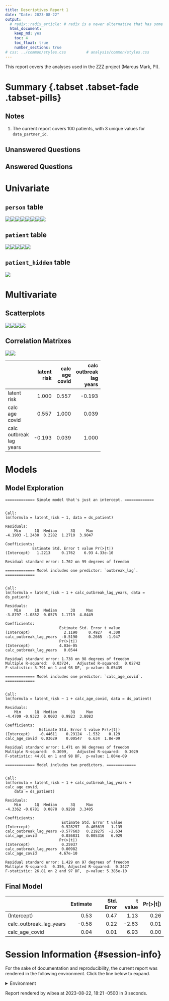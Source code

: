 ```yaml
---
title: Descriptives Report 1
date: "Date: 2023-08-22"
output:
  # radix::radix_article: # radix is a newer alternative that has some advantages over `html_document`.
  html_document:
    keep_md: yes
    toc: 4
    toc_float: true
    number_sections: true
# css: ../common/styles.css         # analysis/common/styles.css
---
```


  This report covers the analyses used in the ZZZ project (Marcus Mark, PI).

<!--  Set the working directory to the repository's base directory; this assumes the report is nested inside of two directories.-->


<!-- Set the report-wide options, and point to the external code file. -->


<!-- Load 'sourced' R files.  Suppress the output when loading sources. -->


<!-- Load packages, or at least verify they're available on the local machine.  Suppress the output when loading packages. -->


<!-- Load any global functions and variables declared in the R file.  Suppress the output. -->


<!-- Declare any global functions specific to a Rmd output.  Suppress the output. -->


<!-- Load the datasets.   -->


<!-- Tweak the datasets.   -->


Summary {.tabset .tabset-fade .tabset-pills}
===========================================================================

Notes
---------------------------------------------------------------------------

1. The current report covers 100 patients, with 3 unique values for `data_partner_id`.


Unanswered Questions
---------------------------------------------------------------------------

Answered Questions
---------------------------------------------------------------------------


Univariate
===========================================================================

`person` table
---------------------------------------------------------------------------

![](figure-png/marginals-person-1.png)<!-- -->![](figure-png/marginals-person-2.png)<!-- -->![](figure-png/marginals-person-3.png)<!-- -->![](figure-png/marginals-person-4.png)<!-- -->![](figure-png/marginals-person-5.png)<!-- -->![](figure-png/marginals-person-6.png)<!-- -->![](figure-png/marginals-person-7.png)<!-- -->![](figure-png/marginals-person-8.png)<!-- -->

`patient` table
---------------------------------------------------------------------------

![](figure-png/marginals-patient-1.png)<!-- -->![](figure-png/marginals-patient-2.png)<!-- -->![](figure-png/marginals-patient-3.png)<!-- -->![](figure-png/marginals-patient-4.png)<!-- -->![](figure-png/marginals-patient-5.png)<!-- -->

`patient_hidden` table
---------------------------------------------------------------------------

![](figure-png/marginals-patient-hidden-1.png)<!-- -->


Multivariate
===========================================================================

Scatterplots
---------------------------------------------------------------------------

![](figure-png/scatterplots-1.png)<!-- -->![](figure-png/scatterplots-2.png)<!-- -->![](figure-png/scatterplots-3.png)<!-- -->![](figure-png/scatterplots-4.png)<!-- -->


Correlation Matrixes
---------------------------------------------------------------------------

![](figure-png/correlation-matrixes-1.png)<!-- -->![](figure-png/correlation-matrixes-2.png)<!-- -->

|                                 | latent<br>risk| calc<br>age<br>covid| calc<br>outbreak<br>lag<br>years|
|:--------------------------------|--------------:|--------------------:|--------------------------------:|
|latent<br>risk                   |          1.000|                0.557|                           -0.193|
|calc<br>age<br>covid             |          0.557|                1.000|                            0.039|
|calc<br>outbreak<br>lag<br>years |         -0.193|                0.039|                            1.000|


Models
===========================================================================

Model Exploration
---------------------------------------------------------------------------

```
============= Simple model that's just an intercept. =============
```

```

Call:
lm(formula = latent_risk ~ 1, data = ds_patient)

Residuals:
    Min      1Q  Median      3Q     Max 
-4.1903 -1.2430  0.2282  1.2710  3.9047 

Coefficients:
            Estimate Std. Error t value Pr(>|t|)
(Intercept)   1.2213     0.1762    6.93 4.33e-10

Residual standard error: 1.762 on 99 degrees of freedom
```

```
============= Model includes one predictor: `outbreak_lag`. =============
```

```

Call:
lm(formula = latent_risk ~ 1 + calc_outbreak_lag_years, data = ds_patient)

Residuals:
    Min      1Q  Median      3Q     Max 
-3.8797 -1.0852  0.0575  1.1719  4.0449 

Coefficients:
                        Estimate Std. Error t value
(Intercept)               2.1190     0.4927   4.300
calc_outbreak_lag_years  -0.5190     0.2665  -1.947
                        Pr(>|t|)
(Intercept)             4.03e-05
calc_outbreak_lag_years   0.0544

Residual standard error: 1.738 on 98 degrees of freedom
Multiple R-squared:  0.03724,	Adjusted R-squared:  0.02742 
F-statistic: 3.791 on 1 and 98 DF,  p-value: 0.05439
```

```
============= Model includes one predictor: `calc_age_covid`. =============
```

```

Call:
lm(formula = latent_risk ~ 1 + calc_age_covid, data = ds_patient)

Residuals:
    Min      1Q  Median      3Q     Max 
-4.4709 -0.9323  0.0003  0.9923  3.8083 

Coefficients:
               Estimate Std. Error t value Pr(>|t|)
(Intercept)    -0.44611    0.29124  -1.532    0.129
calc_age_covid  0.03629    0.00547   6.634  1.8e-09

Residual standard error: 1.471 on 98 degrees of freedom
Multiple R-squared:  0.3099,	Adjusted R-squared:  0.3029 
F-statistic: 44.01 on 1 and 98 DF,  p-value: 1.804e-09
```

```
============= Model includes two predictors. =============
```

```

Call:
lm(formula = latent_risk ~ 1 + calc_outbreak_lag_years + calc_age_covid, 
    data = ds_patient)

Residuals:
    Min      1Q  Median      3Q     Max 
-4.3362 -0.8781  0.0878  0.9298  3.3405 

Coefficients:
                         Estimate Std. Error t value
(Intercept)              0.528257   0.465615   1.135
calc_outbreak_lag_years -0.577603   0.219275  -2.634
calc_age_covid           0.036831   0.005316   6.929
                        Pr(>|t|)
(Intercept)              0.25937
calc_outbreak_lag_years  0.00982
calc_age_covid          4.67e-10

Residual standard error: 1.429 on 97 degrees of freedom
Multiple R-squared:  0.356,	Adjusted R-squared:  0.3427 
F-statistic: 26.81 on 2 and 97 DF,  p-value: 5.385e-10
```


Final Model
---------------------------------------------------------------------------


|                        | Estimate| Std. Error| t value| Pr(>&#124;t&#124;)|
|:-----------------------|--------:|----------:|-------:|------------------:|
|(Intercept)             |     0.53|       0.47|    1.13|               0.26|
|calc_outbreak_lag_years |    -0.58|       0.22|   -2.63|               0.01|
|calc_age_covid          |     0.04|       0.01|    6.93|               0.00|



Session Information {#session-info}
===========================================================================

For the sake of documentation and reproducibility, the current report was rendered in the following environment.  Click the line below to expand.

  <details>
    <summary>Environment <span class="glyphicon glyphicon-plus-sign"></span></summary>
    
    ```
    - Session info -----------------------------------------
     setting  value
     version  R version 4.3.1 Patched (2023-07-06 r84647 ucrt)
     os       Windows 11 x64 (build 22621)
     system   x86_64, mingw32
     ui       RStudio
     language (EN)
     collate  English_United States.utf8
     ctype    C
     tz       America/Chicago
     date     2023-08-22
     rstudio  2023.06.1+524 Mountain Hydrangea (desktop)
     pandoc   3.1.5 @ C:/PROGRA~1/Pandoc/ (via rmarkdown)
    
    - Packages ---------------------------------------------
     ! package         * version    date (UTC) lib source
     D archive           1.1.5      2022-05-06 [1] CRAN (R 4.3.0)
       backports         1.4.1      2021-12-13 [1] CRAN (R 4.3.0)
       base            * 4.3.1      2023-07-06 [?] local
       bit               4.0.5      2022-11-15 [1] CRAN (R 4.3.0)
       bit64             4.0.5      2020-08-30 [1] CRAN (R 4.3.0)
       blob              1.2.4      2023-03-17 [1] CRAN (R 4.3.0)
       bslib             0.5.0      2023-06-09 [1] CRAN (R 4.3.1)
       cachem            1.0.8      2023-05-01 [1] CRAN (R 4.3.0)
       checkmate         2.2.0      2023-04-27 [1] CRAN (R 4.3.0)
       chron             2.3-61     2023-05-02 [1] CRAN (R 4.3.0)
       cli               3.6.1      2023-03-23 [1] CRAN (R 4.3.0)
       colorspace        2.1-0      2023-01-23 [1] CRAN (R 4.3.0)
     P compiler          4.3.1      2023-07-06 [3] local
       config            0.3.1      2020-12-17 [1] CRAN (R 4.3.0)
       corrplot          0.92       2021-11-18 [1] CRAN (R 4.3.0)
       crayon            1.5.2      2022-09-29 [1] CRAN (R 4.3.0)
     P datasets        * 4.3.1      2023-07-06 [3] local
       DBI               1.1.3      2022-06-18 [1] CRAN (R 4.3.0)
       digest            0.6.33     2023-07-07 [1] CRAN (R 4.3.1)
       dplyr             1.1.2      2023-04-20 [1] CRAN (R 4.3.0)
       duckdb            0.8.1-1    2023-07-17 [1] CRAN (R 4.3.1)
       evaluate          0.21       2023-05-05 [1] CRAN (R 4.3.0)
       fansi             1.0.4      2023-01-22 [1] CRAN (R 4.3.0)
       farver            2.1.1      2022-07-06 [1] CRAN (R 4.3.0)
       fastmap           1.1.1      2023-02-24 [1] CRAN (R 4.3.0)
       forcats           1.0.0      2023-01-29 [1] CRAN (R 4.3.0)
       generics          0.1.3      2022-07-05 [1] CRAN (R 4.3.0)
       ggplot2         * 3.4.2      2023-04-03 [1] CRAN (R 4.3.0)
       glue              1.6.2      2022-02-24 [1] CRAN (R 4.3.0)
     P graphics        * 4.3.1      2023-07-06 [3] local
     P grDevices       * 4.3.1      2023-07-06 [3] local
     P grid              4.3.1      2023-07-06 [3] local
       gsubfn            0.7        2018-03-16 [1] CRAN (R 4.3.0)
       gtable            0.3.3      2023-03-21 [1] CRAN (R 4.3.0)
       highr             0.10       2022-12-22 [1] CRAN (R 4.3.0)
       hms               1.1.3      2023-03-21 [1] CRAN (R 4.3.0)
       htmltools         0.5.5      2023-03-23 [1] CRAN (R 4.3.0)
       jquerylib         0.1.4      2021-04-26 [1] CRAN (R 4.3.0)
       jsonlite          1.8.7      2023-06-29 [1] CRAN (R 4.3.1)
       knitr           * 1.43       2023-05-25 [1] CRAN (R 4.3.0)
       labeling          0.4.2      2020-10-20 [1] CRAN (R 4.3.0)
       lattice           0.21-8     2023-04-05 [3] CRAN (R 4.3.1)
       lifecycle         1.0.3      2022-10-07 [1] CRAN (R 4.3.0)
       lubridate         1.9.2      2023-02-10 [1] CRAN (R 4.3.0)
       magrittr          2.0.3      2022-03-30 [1] CRAN (R 4.3.0)
       Matrix            1.6-0      2023-07-08 [1] CRAN (R 4.3.1)
       memoise           2.0.1      2021-11-26 [1] CRAN (R 4.3.0)
     P methods         * 4.3.1      2023-07-06 [3] local
       mgcv              1.8-42     2023-03-02 [3] CRAN (R 4.3.1)
       munsell           0.5.0      2018-06-12 [1] CRAN (R 4.3.0)
       nlme              3.1-162    2023-01-31 [3] CRAN (R 4.3.1)
       OuhscMunge        0.2.0.9015 2023-05-25 [1] Github (OuhscBbmc/OuhscMunge@497aa52)
     P parallel          4.3.1      2023-07-06 [3] local
       pillar            1.9.0      2023-03-22 [1] CRAN (R 4.3.0)
       pkgconfig         2.0.3      2019-09-22 [1] CRAN (R 4.3.0)
       proto             1.0.0      2016-10-29 [1] CRAN (R 4.3.0)
       purrr             1.0.2      2023-08-10 [1] CRAN (R 4.3.1)
       R6                2.5.1      2021-08-19 [1] CRAN (R 4.3.0)
       readr             2.1.4      2023-02-10 [1] CRAN (R 4.3.0)
       rlang             1.1.1      2023-04-28 [1] CRAN (R 4.3.0)
       rmarkdown         2.23       2023-07-01 [1] CRAN (R 4.3.1)
       rsconnect         1.0.1      2023-07-20 [1] CRAN (R 4.3.1)
       RSQLite         * 2.3.1      2023-04-03 [1] CRAN (R 4.3.0)
       rstudioapi        0.15.0     2023-07-07 [1] CRAN (R 4.3.1)
       sass              0.4.7      2023-07-15 [1] CRAN (R 4.3.1)
       scales            1.2.1      2022-08-20 [1] CRAN (R 4.3.0)
       sessioninfo       1.2.2      2021-12-06 [1] CRAN (R 4.3.0)
     P splines           4.3.1      2023-07-06 [3] local
       sqldf             0.4-11     2017-06-28 [1] CRAN (R 4.3.0)
     P stats           * 4.3.1      2023-07-06 [3] local
       TabularManifest   0.2.1      2023-05-25 [1] Github (Melinae/TabularManifest@c50ae48)
     P tcltk             4.3.1      2023-07-06 [3] local
       testit            0.13       2021-04-14 [1] CRAN (R 4.3.0)
       tibble            3.2.1      2023-03-20 [1] CRAN (R 4.3.0)
       tidyr             1.3.0      2023-01-24 [1] CRAN (R 4.3.0)
       tidyselect        1.2.0      2022-10-10 [1] CRAN (R 4.3.0)
       timechange        0.2.0      2023-01-11 [1] CRAN (R 4.3.0)
     P tools             4.3.1      2023-07-06 [3] local
       tzdb              0.4.0      2023-05-12 [1] CRAN (R 4.3.0)
       utf8              1.2.3      2023-01-31 [1] CRAN (R 4.3.0)
     P utils           * 4.3.1      2023-07-06 [3] local
       vctrs             0.6.3      2023-06-14 [1] CRAN (R 4.3.1)
       vroom             1.6.3      2023-04-28 [1] CRAN (R 4.3.0)
       withr             2.5.0      2022-03-03 [1] CRAN (R 4.3.0)
       xfun              0.40       2023-08-09 [1] CRAN (R 4.3.1)
       yaml              2.3.7      2023-01-23 [1] CRAN (R 4.3.0)
    
     [1] D:/projects/r-libraries
     [2] C:/Users/wibea/AppData/Local/R/win-library/4.3
     [3] C:/Program Files/R/R-4.3.1patched/library
    
     P -- Loaded and on-disk path mismatch.
     D -- DLL MD5 mismatch, broken installation.
    
    --------------------------------------------------------
    ```
  </details>



Report rendered by wibea at 2023-08-22, 18:21 -0500 in 3 seconds.
